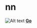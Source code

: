 # nn
![Alt text](https://nematik.github.io/nn/favicon.png?raw=true "Title")
[**Go**](https://nematik.github.io/nn/index.html)

